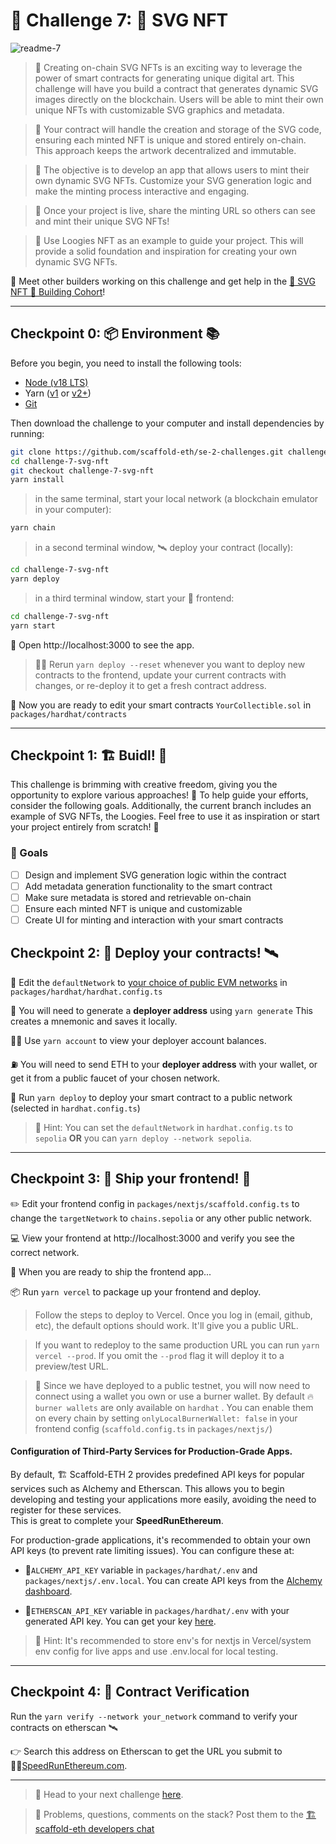 # 🚩 Challenge 7: 🎁 SVG NFT

![readme-7](https://github.com/scaffold-eth/se-2-challenges/assets/25638585/94178d41-f7ce-4d0f-af9a-488a224d301f)

> 🎨 Creating on-chain SVG NFTs is an exciting way to leverage the power of smart contracts for generating unique digital art. This challenge will have you build a contract that generates dynamic SVG images directly on the blockchain. Users will be able to mint their own unique NFTs with customizable SVG graphics and metadata.

> 🔗 Your contract will handle the creation and storage of the SVG code, ensuring each minted NFT is unique and stored entirely on-chain. This approach keeps the artwork decentralized and immutable.

> 💎 The objective is to develop an app that allows users to mint their own dynamic SVG NFTs. Customize your SVG generation logic and make the minting process interactive and engaging.

> 🚀 Once your project is live, share the minting URL so others can see and mint their unique SVG NFTs!

> 🌟 Use Loogies NFT as an example to guide your project. This will provide a solid foundation and inspiration for creating your own dynamic SVG NFTs.

💬 Meet other builders working on this challenge and get help in the [🎁 SVG NFT 🎫 Building Cohort](https://t.me/+mUeITJ5u7Ig0ZWJh)!

---

## Checkpoint 0: 📦 Environment 📚

Before you begin, you need to install the following tools:

- [Node (v18 LTS)](https://nodejs.org/en/download/)
- Yarn ([v1](https://classic.yarnpkg.com/en/docs/install/) or [v2+](https://yarnpkg.com/getting-started/install))
- [Git](https://git-scm.com/downloads)

Then download the challenge to your computer and install dependencies by running:

```sh
git clone https://github.com/scaffold-eth/se-2-challenges.git challenge-7-svg-nft
cd challenge-7-svg-nft
git checkout challenge-7-svg-nft
yarn install
```

> in the same terminal, start your local network (a blockchain emulator in your computer):

```sh
yarn chain
```

> in a second terminal window, 🛰 deploy your contract (locally):

```sh
cd challenge-7-svg-nft
yarn deploy
```

> in a third terminal window, start your 📱 frontend:

```sh
cd challenge-7-svg-nft
yarn start
```

📱 Open http://localhost:3000 to see the app.

> 👩‍💻 Rerun `yarn deploy --reset` whenever you want to deploy new contracts to the frontend, update your current contracts with changes, or re-deploy it to get a fresh contract address.

🔏 Now you are ready to edit your smart contracts `YourCollectible.sol` in `packages/hardhat/contracts`

---

## Checkpoint 1: 🏗️ Buidl! 🌟

This challenge is brimming with creative freedom, giving you the opportunity to explore various approaches! 🌟 To help guide your efforts, consider the following goals. Additionally, the current branch includes an example of SVG NFTs, the Loogies. Feel free to use it as inspiration or start your project entirely from scratch! 🚀

### 🥅 Goals

- [ ] Design and implement SVG generation logic within the contract
- [ ] Add metadata generation functionality to the smart contract
- [ ] Make sure metadata is stored and retrievable on-chain
- [ ] Ensure each minted NFT is unique and customizable
- [ ] Create UI for minting and interaction with your smart contracts

## Checkpoint 2: 💾 Deploy your contracts! 🛰

📡 Edit the `defaultNetwork` to [your choice of public EVM networks](https://ethereum.org/en/developers/docs/networks/) in `packages/hardhat/hardhat.config.ts`

🔐 You will need to generate a **deployer address** using `yarn generate` This creates a mnemonic and saves it locally.

👩‍🚀 Use `yarn account` to view your deployer account balances.

⛽️ You will need to send ETH to your **deployer address** with your wallet, or get it from a public faucet of your chosen network.

🚀 Run `yarn deploy` to deploy your smart contract to a public network (selected in `hardhat.config.ts`)

> 💬 Hint: You can set the `defaultNetwork` in `hardhat.config.ts` to `sepolia` **OR** you can `yarn deploy --network sepolia`.

---

## Checkpoint 3: 🚢 Ship your frontend! 🚁

✏️ Edit your frontend config in `packages/nextjs/scaffold.config.ts` to change the `targetNetwork` to `chains.sepolia` or any other public network.

💻 View your frontend at http://localhost:3000 and verify you see the correct network.

📡 When you are ready to ship the frontend app...

📦 Run `yarn vercel` to package up your frontend and deploy.

> Follow the steps to deploy to Vercel. Once you log in (email, github, etc), the default options should work. It'll give you a public URL.

> If you want to redeploy to the same production URL you can run `yarn vercel --prod`. If you omit the `--prod` flag it will deploy it to a preview/test URL.

> 🦊 Since we have deployed to a public testnet, you will now need to connect using a wallet you own or use a burner wallet. By default 🔥 `burner wallets` are only available on `hardhat` . You can enable them on every chain by setting `onlyLocalBurnerWallet: false` in your frontend config (`scaffold.config.ts` in `packages/nextjs/`)

#### Configuration of Third-Party Services for Production-Grade Apps.

By default, 🏗 Scaffold-ETH 2 provides predefined API keys for popular services such as Alchemy and Etherscan. This allows you to begin developing and testing your applications more easily, avoiding the need to register for these services.  
This is great to complete your **SpeedRunEthereum**.

For production-grade applications, it's recommended to obtain your own API keys (to prevent rate limiting issues). You can configure these at:

- 🔷`ALCHEMY_API_KEY` variable in `packages/hardhat/.env` and `packages/nextjs/.env.local`. You can create API keys from the [Alchemy dashboard](https://dashboard.alchemy.com/).

- 📃`ETHERSCAN_API_KEY` variable in `packages/hardhat/.env` with your generated API key. You can get your key [here](https://etherscan.io/myapikey).

> 💬 Hint: It's recommended to store env's for nextjs in Vercel/system env config for live apps and use .env.local for local testing.

---

## Checkpoint 4: 📜 Contract Verification

Run the `yarn verify --network your_network` command to verify your contracts on etherscan 🛰

👉 Search this address on Etherscan to get the URL you submit to 🏃‍♀️[SpeedRunEthereum.com](https://speedrunethereum.com).

---

> 🏃 Head to your next challenge [here](https://speedrunethereum.com).

> 💬 Problems, questions, comments on the stack? Post them to the [🏗 scaffold-eth developers chat](https://t.me/joinchat/F7nCRK3kI93PoCOk)
